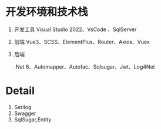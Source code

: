 # 开发环境和技术栈

1. 开发工具
   Visual Studio 2022、VsCode 、SqlServer

2. 前端
   Vue3、SCSS、ElementPlus、Router、Axios、Vuex

3. 后端

   .Net 6、Automapper、Autofac、Sqlsugar、Jwt、Log4Net
   
   

# 	Detail

1. Serilog
2. Swagger
3. SqlSugar,Entity
